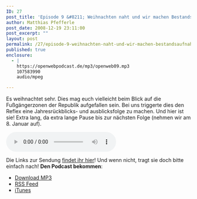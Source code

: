 ```yaml
---
ID: 27
post_title: 'Episode 9 &#8211; Weihnachten naht und wir machen Bestandsaufnahme'
author: Matthias Pfefferle
post_date: 2008-12-19 23:11:00
post_excerpt: ""
layout: post
permalink: /27/episode-9-weihnachten-naht-und-wir-machen-bestandsaufnahme/
published: true
enclosure:
  - |
    https://openwebpodcast.de/mp3/openweb09.mp3
    107583990
    audio/mpeg

---
```

Es weihnachtet sehr. Dies mag euch vielleicht beim Blick auf die Fußgängerzonen der Republik aufgefallen sein. Bei uns triggerte dies den Reflex eine Jahresrückblicks- und ausblicksfolge zu machen. Und hier ist sie! Extra lang, da extra lange Pause bis zur nächsten Folge (nehmen wir am 8. Januar auf).

<audio controls>
  <source src="https://openwebpodcast.de/mp3/openweb09.mp3" type="audio/mpeg">
  Ihr Browser unterstützt diesen Audio-Player nicht.
</audio>

Die Links zur Sendung [findet ihr hier](http://openweb.mixxt.de/networks/wiki/index.episode-9)! Und wenn nicht, tragt sie doch bitte einfach nach! **Den Podcast bekommen**:

*   [Download MP3](https://openwebpodcast.de/mp3/openweb09.mp3)
*   [RSS Feed](http://feeds.feedburner.com/openwebcast)
*   [iTunes](http://phobos.apple.com/WebObjects/MZStore.woa/wa/viewPodcast?id=294732929)
